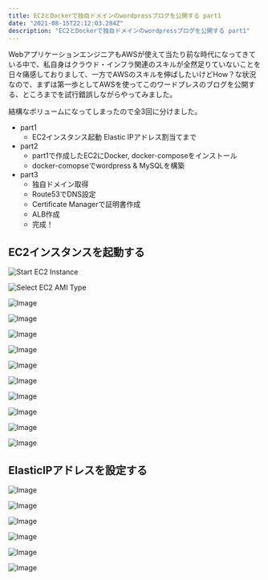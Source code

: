 ```yaml
---
title: EC2とDockerで独自ドメインのwordpressブログを公開する part1
date: "2021-08-15T22:12:03.284Z"
description: "EC2とDockerで独自ドメインのwordpressブログを公開する part1"
---
```


WebアプリケーションエンジニアもAWSが使えて当たり前な時代になってきている中で、私自身はクラウド・インフラ関連のスキルが全然足りていないことを日々痛感しておりまして、一方でAWSのスキルを伸ばしたいけどHow？な状況なので、まずは第一歩としてAWSを使ってこのワードプレスのブログを公開する、ところまでを試行錯誤しながらやってみました。

結構なボリュームになってしまったので全3回に分けました。

* part1
    * EC2インスタンス起動 Elastic IPアドレス割当てまで
* part2
    * part1で作成したEC2にDocker, docker-composeをインストール
    * docker-comopseでwordpress & MySQLを構築
* part3
    * 独自ドメイン取得
    * Route53でDNS設定
    * Certificate Managerで証明書作成
    * ALB作成
    * 完成！

## EC2インスタンスを起動する

![Start EC2 Instance](./img1.png)

![Select EC2 AMI Type](./img2.png)

![Image](./img3.png)

![Image](./img4.png)

![Image](./img5.png)

![Image](./img6.png)

![Image](./img7.png)

![Image](./img8.png)

![Image](./img9.png)

![Image](./img10.png)

![Image](./img11.png)

![Image](./img12.png)

## ElasticIPアドレスを設定する

![Image](./img13.png)

![Image](./img14.png)

![Image](./img15.png)

![Image](./img16.png)

![Image](./img17.png)

![Image](./img18.png)
